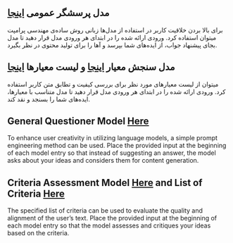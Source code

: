 ## مدل پرسشگر عمومی [اینجا](questionner.md)
 برای بالا بردن خلاقیت کاربر در استفاده از مدل‌ها زبانی روش ساده‌ی مهندسی پرامپت میتوان استفاده کرد. ورودی ارائه شده را در ابتدای هر ورودی مدل قرار دهید تا مدل بجای پیشنهاد جواب، از ایده‌های شما بپرسد و آها را برای تولید محتوی در نظر بگیرد.

## مدل سنجش معیار [اینجا](data_evaluation.md) و لیست معیارها [اینجا](measures_for_prompt.md)
میتوان از لیست معیار‌های مورد نظر برای بررسی کیفیت و تطابق متن کاربر استفاده کرد. ورودی ارائه شده را در ابتدای هر ورودی مدل قرار دهید تا مدل متناسب با معیار‌ها، ایده‌های شما را بسنجد و نقد کند.


## General Questioner Model [Here](questionner.md)  
To enhance user creativity in utilizing language models, a simple prompt engineering method can be used. Place the provided input at the beginning of each model entry so that instead of suggesting an answer, the model asks about your ideas and considers them for content generation.  

## Criteria Assessment Model [Here](data_evaluation.md) and List of Criteria [Here](measures_for_prompt.md)  
The specified list of criteria can be used to evaluate the quality and alignment of the user’s text. Place the provided input at the beginning of each model entry so that the model assesses and critiques your ideas based on the criteria.
